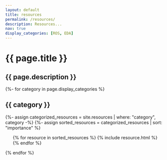 ```yaml
---
layout: default
title: resources
permalink: /resources/
description: Resources...
nav: true
display_categories: [ROS, EDA]
---
```


<!-- pages/resources.md -->
<div class="resources">
  <div class="header-bar">
    <h1>{{ page.title }}</h1>
    <h2>{{ page.description }}</h2>
  </div>
  <!-- Loop through categories -->
  {%- for category in page.display_categories %}
  <div class = "container">
    <!-- For each category, add header -->
    <h2 class="category">{{ category }}</h2>
    {%- assign categorized_resources = site.resources | where: "category", category -%}
    {%- assign sorted_resources = categorized_resources | sort: "importance" %}
    <ul class="post-list">
      {% for resource in sorted_resources %}
          {% include resource.html %}
      {% endfor %}
    </ul>
  </div>
  {% endfor %}
</div>